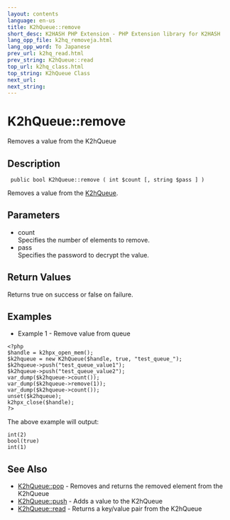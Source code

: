 ```yaml
---
layout: contents
language: en-us
title: K2hQueue::remove
short_desc: K2HASH PHP Extension - PHP Extension library for K2HASH
lang_opp_file: k2hq_removeja.html
lang_opp_word: To Japanese
prev_url: k2hq_read.html
prev_string: K2hQueue::read
top_url: k2hq_class.html
top_string: K2hQueue Class
next_url: 
next_string: 
---
```


# K2hQueue::remove
Removes a value from the K2hQueue

## Description
```
 public bool K2hQueue::remove ( int $count [, string $pass ] )
```
Removes a value from the [K2hQueue](k2hq_class.html). 

## Parameters
- count  
Specifies the number of elements to remove.
- pass  
Specifies the password to decrypt the value.

## Return Values
Returns true on success or false on failure. 

## Examples
- Example 1 - Remove value from queue
```
<?php
$handle = k2hpx_open_mem();
$k2hqueue = new K2hQueue($handle, true, "test_queue_");
$k2hqueue->push("test_queue_value1");
$k2hqueue->push("test_queue_value2");
var_dump($k2hqueue->count());
var_dump($k2hqueue->remove(1));
var_dump($k2hqueue->count());
unset($k2hqueue);
k2hpx_close($handle);
?>
```
The above example will output:
```
int(2)
bool(true)
int(1)
```

## See Also
- [K2hQueue::pop](k2hq_pop.html) - Removes and returns the removed element from the K2hQueue
- [K2hQueue::push](k2hq_push.html) - Adds a value to the K2hQueue
- [K2hQueue::read](k2hq_read.html) - Returns a key/value pair from the K2hQueue
